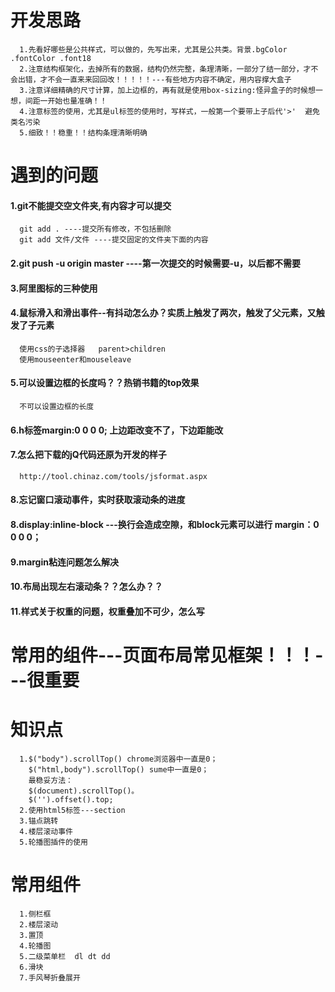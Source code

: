 # 开发思路
      1.先看好哪些是公共样式，可以做的，先写出来，尤其是公共类。背景.bgColor .fontColor .font18
      2.注意结构框架化，去掉所有的数据，结构仍然完整，条理清晰，一部分了结一部分，才不会出错，才不会一直来来回回改！！！！！---有些地方内容不确定，用内容撑大盒子
      3.注意详细精确的尺寸计算，加上边框的，再有就是使用box-sizing:怪异盒子的时候想一想，间距一开始也量准确！！
      4.注意标签的使用，尤其是ul标签的使用时，写样式，一般第一个要带上子后代'>'  避免类名污染
      5.细致！！稳重！！结构条理清晰明确
# 遇到的问题
#### 1.git不能提交空文件夹,有内容才可以提交
      git add . ----提交所有修改，不包括删除
      git add 文件/文件 ----提交固定的文件夹下面的内容
#### 2.git push -u origin master ----第一次提交的时候需要-u，以后都不需要
#### 3.阿里图标的三种使用
#### 4.鼠标滑入和滑出事件--有抖动怎么办？实质上触发了两次，触发了父元素，又触发了子元素
      使用css的子选择器   parent>children
      使用mouseenter和mouseleave
#### 5.可以设置边框的长度吗？？热销书籍的top效果
      不可以设置边框的长度
#### 6.h标签margin:0 0 0 0;  上边距改变不了，下边距能改
#### 7.怎么把下载的jQ代码还原为开发的样子
      http://tool.chinaz.com/tools/jsformat.aspx
#### 8.忘记窗口滚动事件，实时获取滚动条的进度
#### 8.display:inline-block ---换行会造成空隙，和block元素可以进行 margin：0 0 0 0；
#### 9.margin粘连问题怎么解决
#### 10.布局出现左右滚动条？？怎么办？？
#### 11.样式关于权重的问题，权重叠加不可少，**怎么写**
# 常用的组件---页面布局常见框架！！！---很重要
# 知识点
      1.$("body").scrollTop() chrome浏览器中一直是0；
        $("html,body").scrollTop() sume中一直是0；
        最稳妥方法：
        $(document).scrollTop()。
        $('').offset().top;
      2.使用html5标签---section
      3.锚点跳转
      4.楼层滚动事件
      5.轮播图插件的使用
# 常用组件
      1.侧栏框
      2.楼层滚动
      3.置顶
      4.轮播图
      5.二级菜单栏  dl dt dd
      6.滑块
      7.手风琴折叠展开